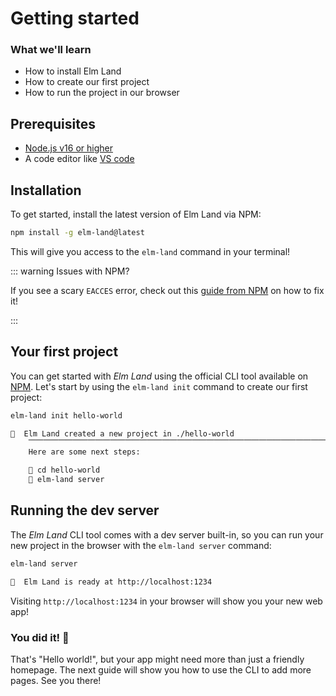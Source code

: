 # Getting started

### What we'll learn

- How to install Elm Land 
- How to create our first project
- How to run the project in our browser

<BrowserWindow src="/images/guide/hello-world.jpg" alt="Homepage" url="http://localhost:1234" />


## Prerequisites

- [Node.js v16 or higher](https://nodejs.org)
- A code editor like [VS code](https://code.visualstudio.com/)


## Installation

To get started, install the latest version of Elm Land via NPM:

```sh
npm install -g elm-land@latest
```

This will give you access to the `elm-land` command in your terminal! 

::: warning Issues with NPM?

If you see a scary `EACCES` error, check out this [guide from NPM](https://docs.npmjs.com/resolving-eacces-permissions-errors-when-installing-packages-globally) on how to fix it!

:::

## Your first project

You can get started with _Elm Land_ using the official CLI tool available on [NPM](https://npmjs.org/elm-land). Let's start by using the `elm-land init` command to create our first project:

```sh
elm-land init hello-world
```

```txt
🌈  Elm Land created a new project in ./hello-world
    ⎺⎺⎺⎺⎺⎺⎺⎺⎺⎺⎺⎺⎺⎺⎺⎺⎺⎺⎺⎺⎺⎺⎺⎺⎺⎺⎺⎺⎺⎺⎺⎺⎺⎺⎺⎺⎺⎺⎺⎺⎺⎺⎺⎺⎺⎺⎺
    Here are some next steps:

    📂 cd hello-world
    🚀 elm-land server
```

## Running the dev server

The _Elm Land_ CLI tool comes with a dev server built-in, so you can run your new project in the browser with the `elm-land server` command:

```sh
elm-land server
```

```txt
🌈  Elm Land is ready at http://localhost:1234
```

Visiting `http://localhost:1234` in your browser will show you your new web app!

### You did it! :tada:

That's "Hello world!", but your app might need more than just a friendly homepage. The next guide will show you how to use the CLI to add more pages. See you there!